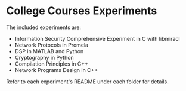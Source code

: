 # College Courses Experiments
The included experiments are:
* Information Security Comprehensive Experiment in C with libmiracl
* Network Protocols in Promela
* DSP in MATLAB and Python
* Cryptography in Python
* Compilation Principles in C++
* Network Programs Design in C++


Refer to each experiment's README under each folder for details.
